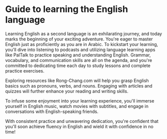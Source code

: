 # Guide to learning the English language

Learning English as a second language is an exhilarating journey, and today marks the beginning of your exciting adventure. You're eager to master English just as proficiently as you are in Arabic. To kickstart your learning, you'll dive into listening to podcasts and utilizing language learning apps like PalTalk to practice speaking and understanding English. Grammar, vocabulary, and communication skills are all on the agenda, and you're committed to dedicating time each day to study lessons and complete practice exercises.

Exploring resources like Rong-Chang.com will help you grasp English basics such as pronouns, verbs, and nouns. Engaging with articles and quizzes will further enhance your reading and writing skills.

To infuse some enjoyment into your learning experience, you'll immerse yourself in English music, watch movies with subtitles, and engage in conversations with English-speaking friends.

With consistent practice and unwavering dedication, you're confident that you'll soon achieve fluency in English and wield it with confidence in no time!
